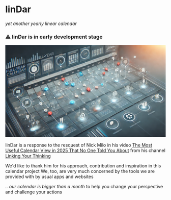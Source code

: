 # linDar
_yet another yearly linear calendar_

### ⚠️ linDar is in early development stage

![linDar yearly concept](files/linDar-concept.webp)

linDar is a response to the resquest of Nick Milo
in his video [The Most Useful Calendar View in 2025 That No One Told You About](https://youtu.be/SQHYj7x-t3A&t=702)
from his channel [Linking Your Thinking](https://www.youtube.com/@linkingyourthinking)

We'd like to thank him for his approach, contribution and inspiration in this calendar project
We, too, are very much concerned by the tools we are provided with by usual apps and websites

_.. our calendar is bigger than a month_
to help you change your perspective and
challenge your actions
